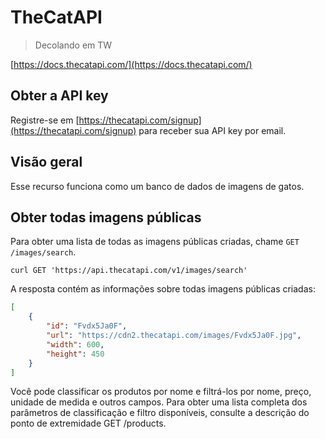 # TheCatAPI

>
> Decolando em TW
>

[https://docs.thecatapi.com/](https://docs.thecatapi.com/)

## Obter a API key

Registre-se em [https://thecatapi.com/signup](https://thecatapi.com/signup) para receber sua API key por email.

## Visão geral

Esse recurso funciona como um banco de dados de imagens de gatos.

## Obter todas imagens públicas

Para obter uma lista de todas as imagens públicas criadas, chame `GET /images/search`.


```cURL
curl GET 'https://api.thecatapi.com/v1/images/search'
```

A resposta contém as informações sobre todas imagens públicas criadas:
```json
[
    {
        "id": "Fvdx5Ja0F",
        "url": "https://cdn2.thecatapi.com/images/Fvdx5Ja0F.jpg",
        "width": 600,
        "height": 450
    }
]
```

Você pode classificar os produtos por nome e filtrá-los por nome, preço, unidade de medida e outros campos. Para obter uma lista completa dos parâmetros de classificação e filtro disponíveis, consulte a descrição do ponto de extremidade GET /products.
